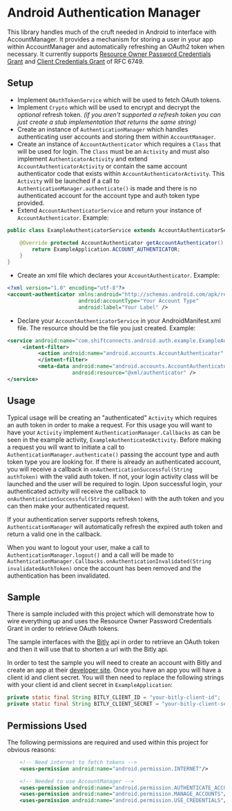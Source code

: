 # Android Authentication Manager

This library handles much of the cruft needed in Android to interface with AccountManager. It provides a mechanism for storing a user in your app within AccountManager and automatically refreshing an OAuth2 token when necessary. It currently supports [Resource Owner Password Credentials Grant](https://tools.ietf.org/html/rfc6749#section-4.3) and [Client Credentials Grant](https://tools.ietf.org/html/rfc6749#section-4.4) of RFC 6749.   

## Setup

* Implement ```OAuthTokenService``` which will be used to fetch OAuth tokens.
* Implement ```Crypto``` which will be used to encrypt and decrypt the *optional* refresh token. *(if you aren't supported a refresh token you can just create a stub implementation that returns the same string)*
* Create an instance of ```AuthenticationManager``` which handles authenticating user accounts and storing them within ```AccountManager```.
* Create an instance of ```AccountAuthenticator``` which requires a ```Class``` that will be used for login. The ```Class``` must be an ```Activity``` and must also implement ```AuthenticatorActivity``` and extend ```AccountAuthenticatorActivity``` or contain the same account authenticator code that exists within ```AccountAuthenticatorActivity```. This ```Activity``` will be launched if a call to ```AuthenticationManager.authenticate()``` is made and there is no authenticated account for the account type and auth token type provided.
* Extend ```AccountAuthenticatorService``` and return your instance of ```AccountAuthenticator```. Example:
```java
public class ExampleAuthenticatorService extends AccountAuthenticatorService {

    @Override protected AccountAuthenticator getAccountAuthenticator() {
        return ExampleApplication.ACCOUNT_AUTHENTICATOR;
    }
}
```
* Create an xml file which declares your ```AccountAuthenticator```. Example:
```xml
<?xml version="1.0" encoding="utf-8"?>
<account-authenticator xmlns:android="http://schemas.android.com/apk/res/android"
                       android:accountType="Your Account Type"
                       android:label="Your Label" />
```
* Declare your ```AccountAuthenticatorService``` in your AndroidManifest.xml file. The resource should be the file you just created. Example:
```xml
<service android:name="com.shiftconnects.android.auth.example.ExampleAuthenticatorService" android:exported="false">
     <intent-filter>
          <action android:name="android.accounts.AccountAuthenticator" />
          </intent-filter>
          <meta-data android:name="android.accounts.AccountAuthenticator"
                     android:resource="@xml/authenticator" />
</service>
```

## Usage

Typical usage will be creating an "authenticated" ```Activity``` which requires an auth token in order to make a request. For this usage you will want to have your ```Activity``` implement ```AuthenticationManager.Callbacks``` as can be seen in the example activity, ```ExampleAuthenticatedActivity```. Before making a request you will want to initiate a call to ```AuthenticationManager.authenticate()``` passing the account type and auth token type you are looking for. If there is already an authenticated account, you will receive a callback in ```onAuthenticationSuccessful(String authToken)``` with the valid auth token. If not, your login activity class will be launched and the user will be required to login. Upon successful login, your authenticated activity will receive the callback to ```onAuthenticationSuccessful(String authToken)``` with the auth token and you can then make your authenticated request.

If your authentication server supports refresh tokens, ```AuthenticationManager``` will automatically refresh the expired auth token and return a valid one in the callback.

When you want to logout your user, make a call to ```AuthenticationManager.logout()``` and a call will be made to ```AuthenticationManager.Callbacks.onAuthenticationInvalidated(String invalidatedAuthToken)``` once the account has been removed and the authentication has been invalidated.

## Sample

There is sample included with this project which will demonstrate how to wire everything up and uses the Resource Owner Password Credentials Grant in order to retrieve OAuth tokens.

The sample interfaces with the [Bitly](https://bitly.com) api in order to retrieve an OAuth token and then it will use that to shorten a url with the Bitly api.

In order to test the sample you will need to create an account with Bitly and create an app at their [developer site](http://dev.bitly.com/). Once you have an app you will have a client id and client secret. You will then need to replace the following strings with your client id and client secret in ```ExampleApplication```:

```java
private static final String BITLY_CLIENT_ID = "your-bitly-client-id";
private static final String BITLY_CLIENT_SECRET = "your-bitly-client-secret";
```

## Permissions Used

The following permissions are required and used within this project for obvious reasons:

```xml
	<!-- Need internet to fetch tokens -->
    <uses-permission android:name="android.permission.INTERNET"/>

    <!-- Needed to use AccountManager -->
    <uses-permission android:name="android.permission.AUTHENTICATE_ACCOUNTS"/>
    <uses-permission android:name="android.permission.MANAGE_ACCOUNTS"/>
    <uses-permission android:name="android.permission.USE_CREDENTIALS"/>
```